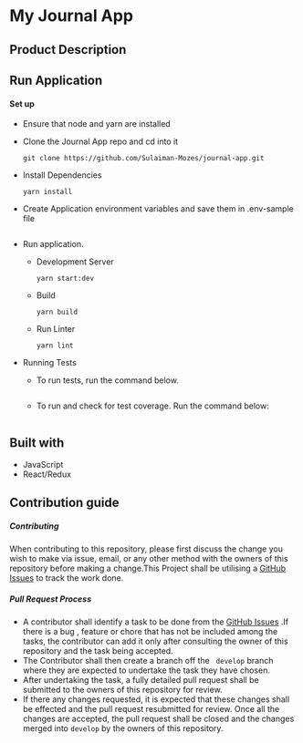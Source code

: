 # My Journal App

## Product Description

## Run Application

#### Set up 

- Ensure that node and yarn are installed

- Clone the Journal App repo and cd into it
    ```
    git clone https://github.com/Sulaiman-Mozes/journal-app.git
    ```
- Install Dependencies
    ```
    yarn install
    ```

- Create Application environment variables and save them in .env-sample file
    ```
    ```

- Run application.
    - Development Server
        ```
        yarn start:dev
        ```
    - Build
        ```
        yarn build
        ```
    - Run Linter
        ```
        yarn lint
        ```

- Running Tests
     - To run tests, run the command below.
        ```
        ```
    - To run  and check for test coverage. Run the command below:
        ```
        ```
 

## Built with
- JavaScript
- React/Redux

## Contribution guide
##### Contributing
When contributing to this repository, please first discuss the change you wish to make via issue, email, or any other method with the owners of this repository before making a change.This Project shall be utilising a [GitHub Issues](https://github.com/Sulaiman-Mozes/journal-app/issues) to track  the work done.

 ##### Pull Request Process
- A contributor shall identify a task to be done from the [GitHub Issues](https://github.com/Sulaiman-Mozes/journal-app/issues) .If there is a bug , feature or chore that has not be included among the tasks, the contributor can add it only after consulting the owner of this repository and the task being accepted.
- The Contributor shall then create a branch off  the ` develop` branch where they are expected to undertake the task they have chosen.
- After  undertaking the task, a fully detailed pull request shall be submitted to the owners of this repository for review.
- If there any changes requested, it is expected that these changes shall be effected and the pull request resubmitted for review. Once all the changes are accepted, the pull request shall be closed and the changes merged into `develop` by the owners of this repository.

